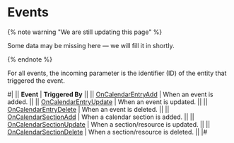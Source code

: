 # Events

{% note warning "We are still updating this page" %}

Some data may be missing here — we will fill it in shortly.

{% endnote %}

For all events, the incoming parameter is the identifier (ID) of the entity that triggered the event.

#|
|| **Event** | **Triggered By** ||
|| [OnCalendarEntryAdd](./on-calendar-entry-add.md) | When an event is added. ||
|| [OnCalendarEntryUpdate](./on-calendar-entry-update.md) | When an event is updated. ||
|| [OnCalendarEntryDelete](./on-calendar-entry-delete.md) | When an event is deleted. ||
|| [OnCalendarSectionAdd](./on-calendar-section-add.md) | When a calendar section is added. ||
|| [OnCalendarSectionUpdate](./on-calendar-section-update.md) | When a section/resource is updated. ||
|| [OnCalendarSectionDelete](./on-calendar-section-delete.md) | When a section/resource is deleted. ||
|#